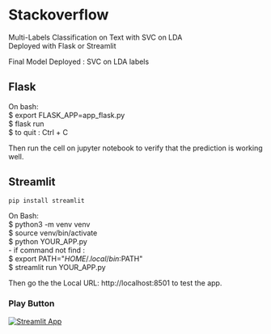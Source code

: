 # Stackoverflow
Multi-Labels Classification on Text with SVC on LDA  \
Deployed with Flask or Streamlit

Final Model Deployed : SVC on LDA labels

## Flask  

On bash: \
        $ export FLASK_APP=app_flask.py \
        $ flask run \
        $ to quit : Ctrl + C 
        
Then run the cell on jupyter notebook to verify that the prediction is working well.

## Streamlit  

`pip install streamlit`

On Bash: \
        $ python3 -m venv venv \
        $ source venv/bin/activate \
        $ python   YOUR_APP.py \
        - if command not find : \
        $ export PATH="$HOME/.local/bin:$PATH" \
        $ streamlit run YOUR_APP.py 
        
Then go the the  Local URL: http://localhost:8501  to test the app.

### Play Button
[![Streamlit App](https://static.streamlit.io/badges/streamlit_badge_black_white.svg)](https://share.streamlit.io/catherinele/stackoverflow/app_streamlit.py)

